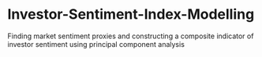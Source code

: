 # Investor-Sentiment-Index-Modelling
Finding market sentiment proxies and constructing a composite indicator of investor sentiment using principal component analysis
